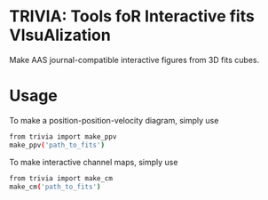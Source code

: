 # TRIVIA: Tools foR Interactive fits VIsuAlization
Make AAS journal-compatible interactive figures from 3D fits cubes.

# Usage
To make a position-position-velocity diagram, simply use
```bash
from trivia import make_ppv
make_ppv('path_to_fits')
```

To make interactive channel maps, simply use
```bash
from trivia import make_cm
make_cm('path_to_fits')
```
